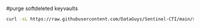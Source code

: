 #purge softdeleted keyvaults


```bash
curl -sL https://raw.githubusercontent.com/DataGuys/Sentinel-CTI/main/scripts/purge-softdeleted-keyvaults.sh | tr -d '\r' | bash
```
